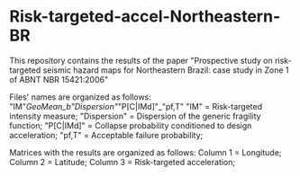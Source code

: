 # Risk-targeted-accel-Northeastern-BR
This repository contains the results of the paper "Prospective study on risk-targeted seismic hazard maps for Northeastern Brazil: case study in Zone 1 of ABNT NBR 15421:2006"

Files' names are organized as follows:
"IM"_GeoMean_b"Dispersion"_"P[C|IMd]"_"pf,T"
"IM" = Risk-targeted intensity measure;
"Dispersion" = Dispersion of the generic fragility function;
"P[C|IMd]" = Collapse probability conditioned to design acceleration;
"pf,T" = Acceptable failure probability;

Matrices with the results are organized as follows:
Column 1 = Longitude;
Column 2 = Latitude;
Column 3 = Risk-targeted acceleration;
